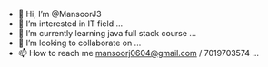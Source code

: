 - 👋 Hi, I’m @MansoorJ3
- 👀 I’m interested in IT field ...
- 🌱 I’m currently learning java full stack course ...
- 💞️ I’m looking to collaborate on ...
- 📫 How to reach me mansoorj0604@gmail.com / 7019703574 ...

<!---
MansoorJ3/MansoorJ3 is a ✨ special ✨ repository because its `README.md` (this file) appears on your GitHub profile.
You can click the Preview link to take a look at your changes.
--->
